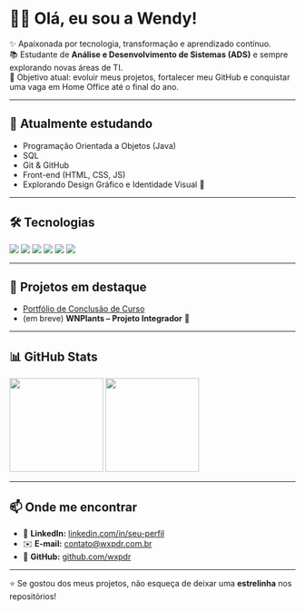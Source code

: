 # 👩‍💻 Olá, eu sou a Wendy!  

✨ Apaixonada por tecnologia, transformação e aprendizado contínuo.  
📚 Estudante de **Análise e Desenvolvimento de Sistemas (ADS)** e sempre explorando novas áreas de TI.  
🎯 Objetivo atual: evoluir meus projetos, fortalecer meu GitHub e conquistar uma vaga em Home Office até o final do ano.  

---

## 🚀 Atualmente estudando
- Programação Orientada a Objetos (Java)  
- SQL 
- Git & GitHub  
- Front-end (HTML, CSS, JS)  
- Explorando Design Gráfico e Identidade Visual 🎨  

---

## 🛠 Tecnologias

<p align="left">
  <img src="https://img.shields.io/badge/HTML5-E34F26?style=for-the-badge&logo=html5&logoColor=white"/>
  <img src="https://img.shields.io/badge/CSS3-1572B6?style=for-the-badge&logo=css3&logoColor=white"/>
  <img src="https://img.shields.io/badge/Java-ED8B00?style=for-the-badge&logo=java&logoColor=white"/>
  <img src="https://img.shields.io/badge/MySQL-005C84?style=for-the-badge&logo=mysql&logoColor=white"/>
  <img src="https://img.shields.io/badge/Git-F05032?style=for-the-badge&logo=git&logoColor=white"/>
  <img src="https://img.shields.io/badge/GitHub-181717?style=for-the-badge&logo=github&logoColor=white"/>
</p>


---

## 🌱 Projetos em destaque
- [Portfólio de Conclusão de Curso](https://github.com/wxpdr/portfolio)  
- (em breve) **WNPlants – Projeto Integrador** 🌿  

---

## 📊 GitHub Stats

<p align="left">
  <img src="https://github-readme-stats.vercel.app/api?username=wxpdr&show_icons=true&theme=radical" height="165"/>
  <img src="https://github-readme-stats.vercel.app/api/top-langs/?username=wxpdr&layout=compact&theme=radical" height="165"/>
</p>

---

## 📫 Onde me encontrar

- 💼 **LinkedIn:** [linkedin.com/in/seu-perfil](https://www.linkedin.com/in/wendy-pedrosa)  
- ✉️ **E-mail:** [contato@wxpdr.com.br](mailto:contato@wxpdr.com.br)  
- 🐙 **GitHub:** [github.com/wxpdr](https://github.com/wxpdr)



---

⭐ Se gostou dos meus projetos, não esqueça de deixar uma **estrelinha** nos repositórios!
